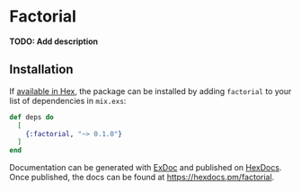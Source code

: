 # Factorial

**TODO: Add description**

## Installation

If [available in Hex](https://hex.pm/docs/publish), the package can be installed
by adding `factorial` to your list of dependencies in `mix.exs`:

```elixir
def deps do
  [
    {:factorial, "~> 0.1.0"}
  ]
end
```

Documentation can be generated with [ExDoc](https://github.com/elixir-lang/ex_doc)
and published on [HexDocs](https://hexdocs.pm). Once published, the docs can
be found at <https://hexdocs.pm/factorial>.

